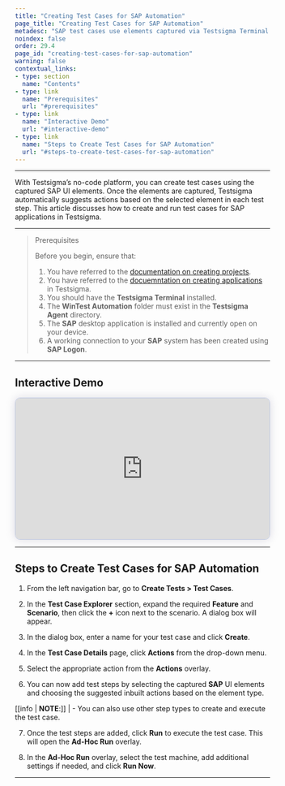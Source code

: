 ```yaml
---
title: "Creating Test Cases for SAP Automation"
page_title: "Creating Test Cases for SAP Automation"
metadesc: "SAP test cases use elements captured via Testsigma Terminal. Based on element type, Testsigma suggests actions. This article covers creating and running tests."
noindex: false
order: 29.4
page_id: "creating-test-cases-for-sap-automation"
warning: false
contextual_links:
- type: section
  name: "Contents"
- type: link
  name: "Prerequisites"
  url: "#prerequisites"
- type: link
  name: "Interactive Demo"
  url: "#interactive-demo"
- type: link
  name: "Steps to Create Test Cases for SAP Automation"
  url: "#steps-to-create-test-cases-for-sap-automation"
---
```


---

With Testsigma’s no-code platform, you can create test cases using the captured SAP UI elements. Once the elements are captured, Testsigma automatically suggests actions based on the selected element in each test step. This article discusses how to create and run test cases for SAP applications in Testsigma.

---

> <p id="prerequisites">Prerequisites</p>
> 
> Before you begin, ensure that:
> 1. You have referred to the [documentation on creating projects](https://testsigma.com/docs/projects/overview/).
> 2. You have referred to the [docuemntation on creating applications](https://testsigma.com/docs/projects/applications/) in Testsigma.
> 3. You should have the **Testsigma Terminal** installed.
> 4. The **WinTest Automation** folder must exist in the **Testsigma Agent** directory. 
> 5. The **SAP** desktop application is installed and currently open on your device. 
> 6. A working connection to your **SAP** system has been created using **SAP Logon**.

---

## **Interactive Demo**

<div>
  <script async src="https://js.storylane.io/js/v2/storylane.js"></script>
  <div class="sl-embed" style="position:relative;padding-bottom:calc(50.52% + 25px);width:100%;height:0;transform:scale(1)">
    <iframe loading="lazy" class="sl-demo" src="https://app.storylane.io/demo/frlvajcr7tnl?embed=inline" name="sl-embed" allow="fullscreen" allowfullscreen style="position:absolute;top:0;left:0;width:100%!important;height:100%!important;border:1px solid rgba(63,95,172,0.35);box-shadow: 0px 0px 18px rgba(26, 19, 72, 0.15);border-radius:10px;box-sizing:border-box;"></iframe>
  </div>
</div>

---

## **Steps to Create Test Cases for SAP Automation**

1. From the left navigation bar, go to **Create Tests > Test Cases**.

2. In the **Test Case Explorer** section, expand the required **Feature** and **Scenario**, then click the **+** icon next to the scenario. A dialog box will appear.

3. In the dialog box, enter a name for your test case and click **Create**.

4. In the **Test Case Details** page, click **Actions** from the drop-down menu. 
 
5. Select the appropriate action from the **Actions** overlay.

6. You can now add test steps by selecting the captured **SAP** UI elements and choosing the suggested inbuilt actions based on the element type.

[[info | **NOTE**:]]
| - You can also use other step types to create and execute the test case.

7. Once the test steps are added, click **Run** to execute the test case. This will open the **Ad-Hoc Run** overlay.

8. In the **Ad-Hoc Run** overlay, select the test machine, add additional settings if needed, and click **Run Now**.

---